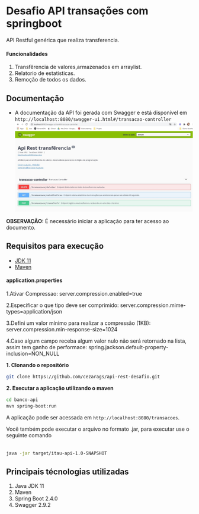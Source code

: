 # Desafio API transações com springboot

API Restful genérica que realiza transferencia.

#### Funcionalidades
1. Transfêrencia de valores,armazenados em arraylist.
2. Relatorio de estatisticas.
3. Remoção de todos os dados.


## Documentação
- A documentação da API foi gerada com Swagger e está disponível em `http://localhost:8080/swagger-ui.html#/transacao-controller`
![swagger](https://github.com/cezarags/api-rest-desafio/blob/main/swagger-Endpoints.jpg)

**OBSERVAÇÃO:** É necessário iniciar a aplicação para ter acesso ao documento.

## Requisitos para execução
 - [JDK 11](https://www.oracle.com/technetwork/java/javase/downloads/jdk11-downloads-5066655.html)
 - [Maven ](https://maven.apache.org)
 


#### application.properties
1.Ativar Compressao:
 server.compression.enabled=true

2.Especificar o que tipo deve ser comprimido: 
server.compression.mime-types=application/json

3.Defini um valor mínimo para realizar a compressão (1KB):
server.compression.min-response-size=1024

4.Caso algum campo receba algum valor nulo não será retornado na lista, assim tem ganho de performace:
spring.jackson.default-property-inclusion=NON_NULL



**1. Clonando o repositório** 

```bash
git clone https://github.com/cezarags/api-rest-desafio.git
```

**2. Executar a aplicação utilizando o maven**

```bash
cd banco-api
mvn spring-boot:run
```

A aplicação pode ser acessada em `http://localhost:8080/transacoes`.

Você também pode executar o arquivo no formato .jar, para executar use o seguinte comando

```bash

java -jar target/itau-api-1.0-SNAPSHOT
```



## Principais técnologias utilizadas
1. Java JDK 11
2. Maven 
3. Spring Boot 2.4.0
6. Swagger 2.9.2

